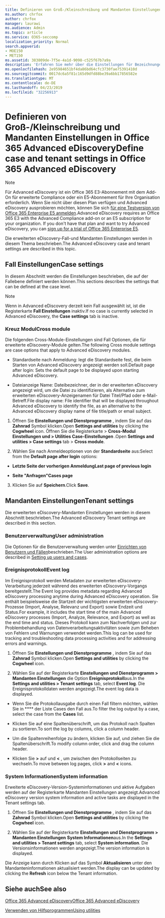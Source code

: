 ```yaml
---
title: Definieren von Groß-/Kleinschreibung und Mandanten Einstellungen in Office 365 Advanced eDiscovery
ms.author: chrfox
author: chrfox
manager: laurawi
ms.audience: Admin
ms.topic: article
ms.service: O365-seccomp
localization_priority: Normal
search.appverid:
- MOE150
- MET150
ms.assetid: 383809de-7f5e-4a1d-9098-c525f67b7a9a
description: 'Erfahren Sie mehr über die Einstellungen für Bezeichnungen, Cross-Module und Mandanten, die Sie auf der Fallebene in Office 365 Advanced eDiscovery definieren können.  '
ms.openlocfilehash: 2e95984651bf4da86bd64cfc3730fae75391410d
ms.sourcegitcommit: 0017dc6a5f81c165d9dfd88be39a6bb17856582e
ms.translationtype: MT
ms.contentlocale: de-DE
ms.lasthandoff: 04/23/2019
ms.locfileid: "32256913"
---
```

# <a name="define-case-and-tenant-settings-in-office-365-advanced-ediscovery"></a><span data-ttu-id="1c8f6-103">Definieren von Groß-/Kleinschreibung und Mandanten Einstellungen in Office 365 Advanced eDiscovery</span><span class="sxs-lookup"><span data-stu-id="1c8f6-103">Define case and tenant settings in Office 365 Advanced eDiscovery</span></span>

> [!NOTE]
> <span data-ttu-id="1c8f6-p101">Für Advanced eDiscovery ist ein Office 365 E3-Abonnement mit dem Add-On für erweiterte Compliance oder ein E5-Abonnement für Ihre Organisation erforderlich. Wenn Sie nicht über diesen Plan verfügen und Advanced eDiscovery ausprobieren möchten, können Sie sich [für eine Testversion von Office 365 Enterprise E5 anmelden](https://go.microsoft.com/fwlink/p/?LinkID=698279).</span><span class="sxs-lookup"><span data-stu-id="1c8f6-p101">Advanced eDiscovery requires an Office 365 E3 with the Advanced Compliance add-on or an E5 subscription for your organization. If you don't have that plan and want to try Advanced eDiscovery, you can [sign up for a trial of Office 365 Enterprise E5](https://go.microsoft.com/fwlink/p/?LinkID=698279).</span></span> 
  
<span data-ttu-id="1c8f6-106">Die erweiterten eDiscovery-Fall-und Mandanten Einstellungen werden in diesem Thema beschrieben.</span><span class="sxs-lookup"><span data-stu-id="1c8f6-106">The Advanced eDiscovery case and tenant settings are described in this topic.</span></span>
  
## <a name="case-settings"></a><span data-ttu-id="1c8f6-107">Fall Einstellungen</span><span class="sxs-lookup"><span data-stu-id="1c8f6-107">Case settings</span></span>

<span data-ttu-id="1c8f6-108">In diesem Abschnitt werden die Einstellungen beschrieben, die auf der Fallebene definiert werden können.</span><span class="sxs-lookup"><span data-stu-id="1c8f6-108">This sections describes the settings that can be defined at the case level.</span></span>
  
> [!NOTE]
> <span data-ttu-id="1c8f6-109">Wenn in Advanced eDiscovery derzeit kein Fall ausgewählt ist, ist die Registerkarte **Fall Einstellungen** inaktiv.</span><span class="sxs-lookup"><span data-stu-id="1c8f6-109">If no case is currently selected in Advanced eDiscovery, the **Case settings** tab is inactive.</span></span> 
  
### <a name="cross-module"></a><span data-ttu-id="1c8f6-110">Kreuz Modul</span><span class="sxs-lookup"><span data-stu-id="1c8f6-110">Cross module</span></span>

<span data-ttu-id="1c8f6-111">Die folgenden Cross-Module-Einstellungen sind Fall Optionen, die für erweiterte eDiscovery-Module gelten.</span><span class="sxs-lookup"><span data-stu-id="1c8f6-111">The following Cross module settings are case options that apply to Advanced eDiscovery modules.</span></span>
  
- <span data-ttu-id="1c8f6-112">Standardseite nach Anmeldung: legt die Standardseite fest, die beim Starten von Advanced eDiscovery angezeigt werden soll.</span><span class="sxs-lookup"><span data-stu-id="1c8f6-112">Default page after login: Sets the default page to be displayed upon starting Advanced eDiscovery.</span></span>
    
- <span data-ttu-id="1c8f6-113">Dateianzeige Name: Dateibezeichner, der in der erweiterten eDiscovery angezeigt wird, um die Datei zu identifizieren, als Alternative zum erweiterten eDiscovery-Anzeigenamen für Datei Titel/Pfad oder e-Mail-Betreff.</span><span class="sxs-lookup"><span data-stu-id="1c8f6-113">File display name: File identifier that will be displayed throughout Advanced eDiscovery to identify the file, as an alternative to the Advanced eDiscovery display name of file title/path or email subject.</span></span>
    
1. <span data-ttu-id="1c8f6-114">Öffnen Sie **Einstellungen und Dienstprogramme** , indem Sie auf das **Zahnrad** Symbol klicken.</span><span class="sxs-lookup"><span data-stu-id="1c8f6-114">Open **Settings and utilities** by clicking the **Cogwheel** icon.</span></span> <span data-ttu-id="1c8f6-115">Öffnen Sie die Registerkarte \> **Cross-Modul** **Einstellungen und \> Utilities Case-Einstellungen** .</span><span class="sxs-lookup"><span data-stu-id="1c8f6-115">Open **Settings and utilities \> Case settings** tab \> **Cross module**.</span></span> 
    
2. <span data-ttu-id="1c8f6-116">Wählen Sie nach Anmeldeoptionen von der **Standardseite** aus:</span><span class="sxs-lookup"><span data-stu-id="1c8f6-116">Select from the **Default page after login** options:</span></span> 
    
  - <span data-ttu-id="1c8f6-117">**Letzte Seite der vorherigen Anmeldung**</span><span class="sxs-lookup"><span data-stu-id="1c8f6-117">**Last page of previous login**</span></span>
    
  - <span data-ttu-id="1c8f6-118">**Seite "Anfragen"**</span><span class="sxs-lookup"><span data-stu-id="1c8f6-118">**Cases page**</span></span>
    
3. <span data-ttu-id="1c8f6-119">Klicken Sie auf **Speichern**.</span><span class="sxs-lookup"><span data-stu-id="1c8f6-119">Click **Save**.</span></span>
    
## <a name="tenant-settings"></a><span data-ttu-id="1c8f6-120">Mandanten Einstellungen</span><span class="sxs-lookup"><span data-stu-id="1c8f6-120">Tenant settings</span></span>

<span data-ttu-id="1c8f6-121">Die erweiterten eDiscovery-Mandanten Einstellungen werden in diesem Abschnitt beschrieben.</span><span class="sxs-lookup"><span data-stu-id="1c8f6-121">The Advanced eDiscovery Tenant settings are described in this section.</span></span>
  
### <a name="user-administration"></a><span data-ttu-id="1c8f6-122">Benutzerverwaltung</span><span class="sxs-lookup"><span data-stu-id="1c8f6-122">User administration</span></span>

<span data-ttu-id="1c8f6-123">Die Optionen für die Benutzerverwaltung werden unter [Einrichten von Benutzern und Fällen](set-up-users-and-cases-in-advanced-ediscovery.md)beschrieben.</span><span class="sxs-lookup"><span data-stu-id="1c8f6-123">The User administration options are described in [Setting up users and cases](set-up-users-and-cases-in-advanced-ediscovery.md).</span></span>
  
### <a name="event-log"></a><span data-ttu-id="1c8f6-124">Ereignisprotokoll</span><span class="sxs-lookup"><span data-stu-id="1c8f6-124">Event log</span></span>

<span data-ttu-id="1c8f6-125">Im Ereignisprotokoll werden Metadaten zur erweiterten eDiscovery-Verarbeitung jederzeit während des erweiterten eDiscovery-Vorgangs bereitgestellt.</span><span class="sxs-lookup"><span data-stu-id="1c8f6-125">The Event log provides metadata regarding Advanced eDiscovery processing anytime during Advanced eDiscovery operation.</span></span> <span data-ttu-id="1c8f6-126">Sie enthält beispielsweise die Startzeit der wichtigsten erweiterten eDiscovery-Prozesse (Import, Analyse, Relevanz und Export) sowie Endzeit und Status.</span><span class="sxs-lookup"><span data-stu-id="1c8f6-126">For example, it includes the start time of the main Advanced eDiscovery processes (Import, Analyze, Relevance, and Export) as well as the end time and status.</span></span> <span data-ttu-id="1c8f6-127">Dieses Protokoll kann zum Nachverfolgen und zur Problembehandlung von Datenverarbeitungsaktivitäten sowie zum Beheben von Fehlern und Warnungen verwendet werden.</span><span class="sxs-lookup"><span data-stu-id="1c8f6-127">This log can be used for tracking and troubleshooting data processing activities and for addressing errors and warnings.</span></span>
  
1. <span data-ttu-id="1c8f6-128">Öffnen Sie **Einstellungen und Dienstprogramme** , indem Sie auf das **Zahnrad** Symbol klicken.</span><span class="sxs-lookup"><span data-stu-id="1c8f6-128">Open **Settings and utilities** by clicking the **Cogwheel** icon.</span></span> 
    
2. <span data-ttu-id="1c8f6-129">Wählen Sie auf der Registerkarte **Einstellungen und Dienstprogramm \> Mandanten Einstellungen** die Option **Ereignisprotokoll**aus.</span><span class="sxs-lookup"><span data-stu-id="1c8f6-129">In the **Settings and utilities \> Tenant settings** tab, select **Event log**.</span></span> <span data-ttu-id="1c8f6-130">Die Ereignisprotokolldaten werden angezeigt.</span><span class="sxs-lookup"><span data-stu-id="1c8f6-130">The event log data is displayed.</span></span>
    
  - <span data-ttu-id="1c8f6-131">Wenn Sie die Protokollausgabe durch einen Fall filtern möchten, wählen Sie in \*\*\*\* der Liste Cases den Fall aus.</span><span class="sxs-lookup"><span data-stu-id="1c8f6-131">To filter the log output by a case, select the case from the **Cases** list.</span></span> 
    
  - <span data-ttu-id="1c8f6-132">Klicken Sie auf eine Spaltenüberschrift, um das Protokoll nach Spalten zu sortieren.</span><span class="sxs-lookup"><span data-stu-id="1c8f6-132">To sort the log by columns, click a column header.</span></span> 
    
  - <span data-ttu-id="1c8f6-133">Um die Spaltenreihenfolge zu ändern, klicken Sie auf, und ziehen Sie die Spaltenüberschrift.</span><span class="sxs-lookup"><span data-stu-id="1c8f6-133">To modify column order, click and drag the column header.</span></span>
    
  - <span data-ttu-id="1c8f6-134">Klicken Sie **\>** auf und **\<** , um zwischen den Protokollseiten zu wechseln.</span><span class="sxs-lookup"><span data-stu-id="1c8f6-134">To move between log pages, click **\>** and **\<** icons.</span></span> 
    
### <a name="system-information"></a><span data-ttu-id="1c8f6-135">System Informationen</span><span class="sxs-lookup"><span data-stu-id="1c8f6-135">System information</span></span>

<span data-ttu-id="1c8f6-136">Erweiterte eDiscovery-Version-Systeminformationen und aktive Aufgaben werden auf der Registerkarte Mandanten Einstellungen angezeigt.</span><span class="sxs-lookup"><span data-stu-id="1c8f6-136">Advanced eDiscovery version system information and active tasks are displayed in the Tenant settings tab.</span></span>
  
1. <span data-ttu-id="1c8f6-137">Öffnen Sie **Einstellungen und Dienstprogramme** , indem Sie auf das **Zahnrad** Symbol klicken.</span><span class="sxs-lookup"><span data-stu-id="1c8f6-137">Open **Settings and utilities** by clicking the **Cogwheel** icon.</span></span> 
    
2. <span data-ttu-id="1c8f6-138">Wählen Sie auf der Registerkarte **Einstellungen und Dienstprogramm \> Mandanten Einstellungen** **System Informationen**aus.</span><span class="sxs-lookup"><span data-stu-id="1c8f6-138">In the **Settings and utilities \> Tenant settings** tab, select **System information**.</span></span> <span data-ttu-id="1c8f6-139">Die Versionsinformationen werden angezeigt.</span><span class="sxs-lookup"><span data-stu-id="1c8f6-139">The version information is displayed.</span></span>
    
<span data-ttu-id="1c8f6-140">Die Anzeige kann durch Klicken auf das Symbol **Aktualisieren** unter den Mandanteninformationen aktualisiert werden.</span><span class="sxs-lookup"><span data-stu-id="1c8f6-140">The display can be updated by clicking the **Refresh** icon below the Tenant information.</span></span> 
  
## <a name="see-also"></a><span data-ttu-id="1c8f6-141">Siehe auch</span><span class="sxs-lookup"><span data-stu-id="1c8f6-141">See also</span></span>

[<span data-ttu-id="1c8f6-142">Office 365 Advanced eDiscovery</span><span class="sxs-lookup"><span data-stu-id="1c8f6-142">Office 365 Advanced eDiscovery</span></span>](office-365-advanced-ediscovery.md)
  
[<span data-ttu-id="1c8f6-143">Verwenden von Hilfsprogrammen</span><span class="sxs-lookup"><span data-stu-id="1c8f6-143">Using utilities</span></span>](use-advanced-ediscovery-utilities.md)

